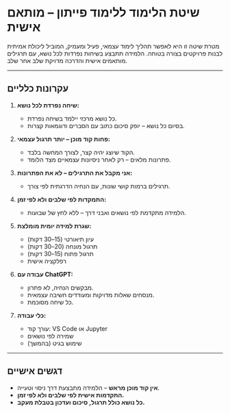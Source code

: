 # שיטת הלימוד ללימוד פייתון – מותאם אישית

מטרת שיטה זו היא לאפשר תהליך לימוד עצמאי, פעיל ומעמיק, המוביל ליכולת אמיתית לבנות פרויקטים בצורה בטוחה. הלמידה תתבצע בשיחות נפרדות לכל נושא, עם תרגילים מותאמים אישית והדרכה מדויקת שלב אחר שלב.

---

## עקרונות כלליים

1. **שיחה נפרדת לכל נושא:**

   - כל נושא מרכזי יילמד בשיחה נפרדת.
   - בסיום כל נושא – יופק סיכום כתוב עם הסברים ודוגמאות קצרות.

2. **פחות קוד מוכן – יותר תרגול עצמאי:**

   - הקוד שיוצג יהיה קצר, לצורך המחשה בלבד.
   - פתרונות מלאים – רק לאחר ניסיונות עצמאיים מצד הלומד.

3. **אני מקבל את התרגילים – לא את הפתרונות:**

   - תרגילים ברמות קושי שונות, עם הנחיה הדרגתית לפי צורך.

4. **התמקדות לפי שלבים ולא לפי זמן:**

   - הלמידה מתקדמת לפי נושאים ואבני דרך – ללא לחץ של שבועות.

5. **שגרת למידה יומית מומלצת:**

   - עיון תיאורטי (15–30 דקות)
   - תרגול מונחה (20–30 דקות)
   - תרגול פתוח (15–30 דקות)
   - רפלקציה אישית

6. **עבודה עם ChatGPT:**

   - מבקשים הנחיה, לא פתרון.
   - מנסחים שאלות מדויקות ומעודדים חשיבה עצמאית.
   - כל שיחה מסוכמת.

7. **כלי עבודה:**
   - עורך קוד: VS Code או Jupyter
   - שמירה לפי נושאים
   - שימוש בגיט (בהמשך)

---

## דגשים אישיים

- **אין קוד מוכן מראש** – הלמידה מתבצעת דרך ניסוי וטעייה.
- **התקדמות אישית לפי שלבים ולא לפי זמן.**
- **כל נושא כולל תרגול, סיכום ועדכון בטבלת מעקב.**
